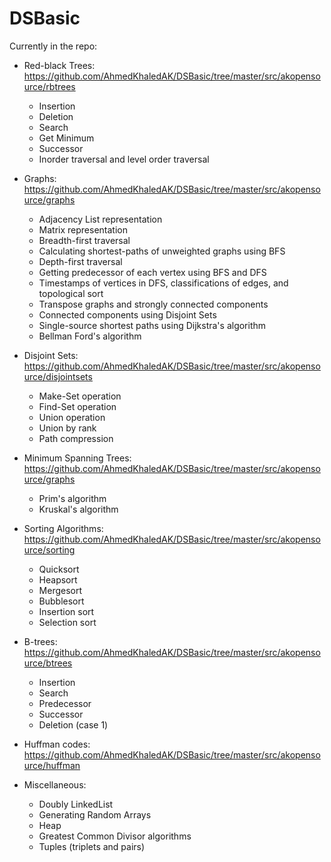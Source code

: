 # DSBasic

Currently in the repo:
* Red-black Trees: https://github.com/AhmedKhaledAK/DSBasic/tree/master/src/akopensource/rbtrees
  * Insertion
  * Deletion
  * Search
  * Get Minimum
  * Successor
  * Inorder traversal and level order traversal
  
* Graphs: https://github.com/AhmedKhaledAK/DSBasic/tree/master/src/akopensource/graphs
  * Adjacency List representation
  * Matrix representation
  * Breadth-first traversal
  * Calculating shortest-paths of unweighted graphs using BFS
  * Depth-first traversal
  * Getting predecessor of each vertex using BFS and DFS
  * Timestamps of vertices in DFS, classifications of edges, and topological sort
  * Transpose graphs and strongly connected components
  * Connected components using Disjoint Sets
  * Single-source shortest paths using Dijkstra's algorithm
  * Bellman Ford's algorithm
  
* Disjoint Sets: https://github.com/AhmedKhaledAK/DSBasic/tree/master/src/akopensource/disjointsets
  * Make-Set operation
  * Find-Set operation
  * Union operation
  * Union by rank
  * Path compression

* Minimum Spanning Trees: https://github.com/AhmedKhaledAK/DSBasic/tree/master/src/akopensource/graphs
  * Prim's algorithm
  * Kruskal's algorithm
  
* Sorting Algorithms: https://github.com/AhmedKhaledAK/DSBasic/tree/master/src/akopensource/sorting
  * Quicksort
  * Heapsort
  * Mergesort
  * Bubblesort
  * Insertion sort
  * Selection sort
  
* B-trees: https://github.com/AhmedKhaledAK/DSBasic/tree/master/src/akopensource/btrees
  * Insertion
  * Search
  * Predecessor
  * Successor
  * Deletion (case 1)
  
* Huffman codes: https://github.com/AhmedKhaledAK/DSBasic/tree/master/src/akopensource/huffman
  
* Miscellaneous:
  * Doubly LinkedList
  * Generating Random Arrays
  * Heap
  * Greatest Common Divisor algorithms
  * Tuples (triplets and pairs)
